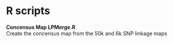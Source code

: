 # R scripts

**Concensus Map LPMerge.R**  
Create the concensus map from the 50k and 6k SNP linkage maps  
